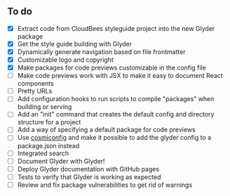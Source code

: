 To do
-----

- [x] Extract code from CloudBees styleguide project into the new Glyder package
- [x] Get the style guide building with Glyder
- [x] Dynamically generate navigation based on file frontmatter
- [x] Customizable logo and copyright
- [x] Make packages for code previews customizable in the config file
- [ ] Make code previews work with JSX to make it easy to document React components
- [ ] Pretty URLs
- [ ] Add configuration hooks to run scripts to compile "packages" when building or serving
- [ ] Add an "init" command that creates the default config and directory structure for a project
- [ ] Add a way of specifying a default package for code previews
- [ ] Use [cosmiconfig](https://github.com/davidtheclark/cosmiconfig) and make it possible to add the glyder config to a package.json instead
- [ ] Integrated search
- [ ] Document Glyder with Glyder!
- [ ] Deploy Glyder documentation with GitHub pages
- [ ] Tests to verify that Glyder is working as expected
- [ ] Review and fix package vulnerabilities to get rid of warnings
